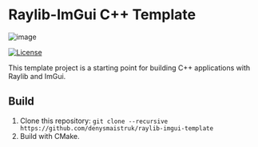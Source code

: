 # Raylib-ImGui C++ Template

![image](https://github.com/denysmaistruk/raylib-imgui-template/assets/56446223/f02b66bf-deca-41ba-b939-a070e87815ac)


[![License](https://img.shields.io/badge/license-MIT-blue.svg)](LICENSE)

This template project is a starting point for building C++ applications with Raylib and ImGui.

## Build
1. Clone this repository: `git clone --recursive https://github.com/denysmaistruk/raylib-imgui-template`
2. Build with CMake.
